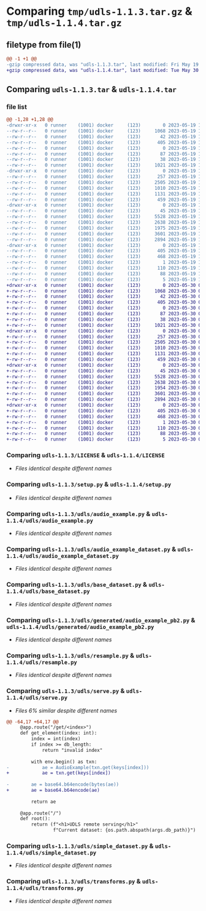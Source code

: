 # Comparing `tmp/udls-1.1.3.tar.gz` & `tmp/udls-1.1.4.tar.gz`

## filetype from file(1)

```diff
@@ -1 +1 @@
-gzip compressed data, was "udls-1.1.3.tar", last modified: Fri May 19 11:55:01 2023, max compression
+gzip compressed data, was "udls-1.1.4.tar", last modified: Tue May 30 09:36:05 2023, max compression
```

## Comparing `udls-1.1.3.tar` & `udls-1.1.4.tar`

### file list

```diff
@@ -1,28 +1,28 @@
-drwxr-xr-x   0 runner    (1001) docker     (123)        0 2023-05-19 11:55:01.629091 udls-1.1.3/
--rw-r--r--   0 runner    (1001) docker     (123)     1068 2023-05-19 11:54:48.000000 udls-1.1.3/LICENSE
--rw-r--r--   0 runner    (1001) docker     (123)       42 2023-05-19 11:54:48.000000 udls-1.1.3/MANIFEST.in
--rw-r--r--   0 runner    (1001) docker     (123)      405 2023-05-19 11:55:01.629091 udls-1.1.3/PKG-INFO
--rw-r--r--   0 runner    (1001) docker     (123)        0 2023-05-19 11:54:48.000000 udls-1.1.3/README.md
--rw-r--r--   0 runner    (1001) docker     (123)       87 2023-05-19 11:54:48.000000 udls-1.1.3/requirements.txt
--rw-r--r--   0 runner    (1001) docker     (123)       38 2023-05-19 11:55:01.629091 udls-1.1.3/setup.cfg
--rw-r--r--   0 runner    (1001) docker     (123)     1021 2023-05-19 11:54:48.000000 udls-1.1.3/setup.py
-drwxr-xr-x   0 runner    (1001) docker     (123)        0 2023-05-19 11:55:01.625091 udls-1.1.3/udls/
--rw-r--r--   0 runner    (1001) docker     (123)      257 2023-05-19 11:54:48.000000 udls-1.1.3/udls/__init__.py
--rw-r--r--   0 runner    (1001) docker     (123)     2505 2023-05-19 11:54:48.000000 udls-1.1.3/udls/audio_example.py
--rw-r--r--   0 runner    (1001) docker     (123)     1010 2023-05-19 11:54:48.000000 udls-1.1.3/udls/audio_example_dataset.py
--rw-r--r--   0 runner    (1001) docker     (123)     1131 2023-05-19 11:54:48.000000 udls-1.1.3/udls/base_dataset.py
--rw-r--r--   0 runner    (1001) docker     (123)      459 2023-05-19 11:54:48.000000 udls-1.1.3/udls/duration.py
-drwxr-xr-x   0 runner    (1001) docker     (123)        0 2023-05-19 11:55:01.629091 udls-1.1.3/udls/generated/
--rw-r--r--   0 runner    (1001) docker     (123)       45 2023-05-19 11:54:48.000000 udls-1.1.3/udls/generated/__init__.py
--rw-r--r--   0 runner    (1001) docker     (123)     5528 2023-05-19 11:54:48.000000 udls-1.1.3/udls/generated/audio_example_pb2.py
--rw-r--r--   0 runner    (1001) docker     (123)     2638 2023-05-19 11:54:48.000000 udls-1.1.3/udls/resample.py
--rw-r--r--   0 runner    (1001) docker     (123)     1975 2023-05-19 11:54:48.000000 udls-1.1.3/udls/serve.py
--rw-r--r--   0 runner    (1001) docker     (123)     3601 2023-05-19 11:54:48.000000 udls-1.1.3/udls/simple_dataset.py
--rw-r--r--   0 runner    (1001) docker     (123)     2894 2023-05-19 11:54:48.000000 udls-1.1.3/udls/transforms.py
-drwxr-xr-x   0 runner    (1001) docker     (123)        0 2023-05-19 11:55:01.629091 udls-1.1.3/udls.egg-info/
--rw-r--r--   0 runner    (1001) docker     (123)      405 2023-05-19 11:55:01.000000 udls-1.1.3/udls.egg-info/PKG-INFO
--rw-r--r--   0 runner    (1001) docker     (123)      468 2023-05-19 11:55:01.000000 udls-1.1.3/udls.egg-info/SOURCES.txt
--rw-r--r--   0 runner    (1001) docker     (123)        1 2023-05-19 11:55:01.000000 udls-1.1.3/udls.egg-info/dependency_links.txt
--rw-r--r--   0 runner    (1001) docker     (123)      110 2023-05-19 11:55:01.000000 udls-1.1.3/udls.egg-info/entry_points.txt
--rw-r--r--   0 runner    (1001) docker     (123)       88 2023-05-19 11:55:01.000000 udls-1.1.3/udls.egg-info/requires.txt
--rw-r--r--   0 runner    (1001) docker     (123)        5 2023-05-19 11:55:01.000000 udls-1.1.3/udls.egg-info/top_level.txt
+drwxr-xr-x   0 runner    (1001) docker     (123)        0 2023-05-30 09:36:05.689012 udls-1.1.4/
+-rw-r--r--   0 runner    (1001) docker     (123)     1068 2023-05-30 09:35:52.000000 udls-1.1.4/LICENSE
+-rw-r--r--   0 runner    (1001) docker     (123)       42 2023-05-30 09:35:52.000000 udls-1.1.4/MANIFEST.in
+-rw-r--r--   0 runner    (1001) docker     (123)      405 2023-05-30 09:36:05.689012 udls-1.1.4/PKG-INFO
+-rw-r--r--   0 runner    (1001) docker     (123)        0 2023-05-30 09:35:52.000000 udls-1.1.4/README.md
+-rw-r--r--   0 runner    (1001) docker     (123)       87 2023-05-30 09:35:52.000000 udls-1.1.4/requirements.txt
+-rw-r--r--   0 runner    (1001) docker     (123)       38 2023-05-30 09:36:05.689012 udls-1.1.4/setup.cfg
+-rw-r--r--   0 runner    (1001) docker     (123)     1021 2023-05-30 09:35:52.000000 udls-1.1.4/setup.py
+drwxr-xr-x   0 runner    (1001) docker     (123)        0 2023-05-30 09:36:05.689012 udls-1.1.4/udls/
+-rw-r--r--   0 runner    (1001) docker     (123)      257 2023-05-30 09:35:52.000000 udls-1.1.4/udls/__init__.py
+-rw-r--r--   0 runner    (1001) docker     (123)     2505 2023-05-30 09:35:52.000000 udls-1.1.4/udls/audio_example.py
+-rw-r--r--   0 runner    (1001) docker     (123)     1010 2023-05-30 09:35:52.000000 udls-1.1.4/udls/audio_example_dataset.py
+-rw-r--r--   0 runner    (1001) docker     (123)     1131 2023-05-30 09:35:52.000000 udls-1.1.4/udls/base_dataset.py
+-rw-r--r--   0 runner    (1001) docker     (123)      459 2023-05-30 09:35:52.000000 udls-1.1.4/udls/duration.py
+drwxr-xr-x   0 runner    (1001) docker     (123)        0 2023-05-30 09:36:05.689012 udls-1.1.4/udls/generated/
+-rw-r--r--   0 runner    (1001) docker     (123)       45 2023-05-30 09:35:52.000000 udls-1.1.4/udls/generated/__init__.py
+-rw-r--r--   0 runner    (1001) docker     (123)     5528 2023-05-30 09:35:52.000000 udls-1.1.4/udls/generated/audio_example_pb2.py
+-rw-r--r--   0 runner    (1001) docker     (123)     2638 2023-05-30 09:35:52.000000 udls-1.1.4/udls/resample.py
+-rw-r--r--   0 runner    (1001) docker     (123)     1954 2023-05-30 09:35:52.000000 udls-1.1.4/udls/serve.py
+-rw-r--r--   0 runner    (1001) docker     (123)     3601 2023-05-30 09:35:52.000000 udls-1.1.4/udls/simple_dataset.py
+-rw-r--r--   0 runner    (1001) docker     (123)     2894 2023-05-30 09:35:52.000000 udls-1.1.4/udls/transforms.py
+drwxr-xr-x   0 runner    (1001) docker     (123)        0 2023-05-30 09:36:05.689012 udls-1.1.4/udls.egg-info/
+-rw-r--r--   0 runner    (1001) docker     (123)      405 2023-05-30 09:36:05.000000 udls-1.1.4/udls.egg-info/PKG-INFO
+-rw-r--r--   0 runner    (1001) docker     (123)      468 2023-05-30 09:36:05.000000 udls-1.1.4/udls.egg-info/SOURCES.txt
+-rw-r--r--   0 runner    (1001) docker     (123)        1 2023-05-30 09:36:05.000000 udls-1.1.4/udls.egg-info/dependency_links.txt
+-rw-r--r--   0 runner    (1001) docker     (123)      110 2023-05-30 09:36:05.000000 udls-1.1.4/udls.egg-info/entry_points.txt
+-rw-r--r--   0 runner    (1001) docker     (123)       88 2023-05-30 09:36:05.000000 udls-1.1.4/udls.egg-info/requires.txt
+-rw-r--r--   0 runner    (1001) docker     (123)        5 2023-05-30 09:36:05.000000 udls-1.1.4/udls.egg-info/top_level.txt
```

### Comparing `udls-1.1.3/LICENSE` & `udls-1.1.4/LICENSE`

 * *Files identical despite different names*

### Comparing `udls-1.1.3/setup.py` & `udls-1.1.4/setup.py`

 * *Files identical despite different names*

### Comparing `udls-1.1.3/udls/audio_example.py` & `udls-1.1.4/udls/audio_example.py`

 * *Files identical despite different names*

### Comparing `udls-1.1.3/udls/audio_example_dataset.py` & `udls-1.1.4/udls/audio_example_dataset.py`

 * *Files identical despite different names*

### Comparing `udls-1.1.3/udls/base_dataset.py` & `udls-1.1.4/udls/base_dataset.py`

 * *Files identical despite different names*

### Comparing `udls-1.1.3/udls/generated/audio_example_pb2.py` & `udls-1.1.4/udls/generated/audio_example_pb2.py`

 * *Files identical despite different names*

### Comparing `udls-1.1.3/udls/resample.py` & `udls-1.1.4/udls/resample.py`

 * *Files identical despite different names*

### Comparing `udls-1.1.3/udls/serve.py` & `udls-1.1.4/udls/serve.py`

 * *Files 6% similar despite different names*

```diff
@@ -64,17 +64,17 @@
     @app.route("/get/<index>")
     def get_element(index: int):
         index = int(index)
         if index >= db_length:
             return "invalid index"
 
         with env.begin() as txn:
-            ae = AudioExample(txn.get(keys[index]))
+            ae = txn.get(keys[index])
 
-        ae = base64.b64encode(bytes(ae))
+        ae = base64.b64encode(ae)
 
         return ae
 
     @app.route("/")
     def root():
         return (f"<h1>UDLS remote serving</h1>"
                 f"Current dataset: {os.path.abspath(args.db_path)}")
```

### Comparing `udls-1.1.3/udls/simple_dataset.py` & `udls-1.1.4/udls/simple_dataset.py`

 * *Files identical despite different names*

### Comparing `udls-1.1.3/udls/transforms.py` & `udls-1.1.4/udls/transforms.py`

 * *Files identical despite different names*

